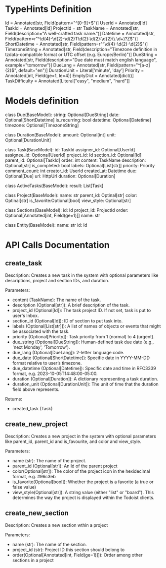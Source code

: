 # TypeHints Definition
Id = Annotated[str, Field(pattern="^[0-9]+$")]
UserId = Annotated[Id]
TaskId = Annotated[Id]
ProjectId = str
TaskName = Annotated[str, Field(description="A well-crafted task name.")]
Datetime = Annotated[str, Field(pattern=r"^\d{4}-\d{2}-\d{2}T\d{2}:\d{2}:\d{2}(\.\d+)?Z$")]
ShortDatetime = Annotated[str, Field(pattern=r"^\d{4}-\d{2}-\d{2}$")]
TimezoneString = Annotated[str, Field(description="Timezone definition in tzdata-compatible format or UTC offset (e.g. Europe/Berlin)")]
DueString = Annotated[str, Field(description="Due date must match english language", example="tomorrow")]
DueLang = Annotated[str, Field(pattern="^[a-z]{2}$", default="en")]
DurationUnit = Literal['minute', 'day']
Priority = Annotated[int, Field(ge=1, le=4)]
EmptyDict = Annotated[dict()]
TaskDifficulty = Annotated[Literal["easy", "medium", "hard"]]


# Models definition
class Due(BaseModel):
    string: Optional[DueString]
    date: Optional[ShortDatetime]
    is_recurring: bool
    datetime: Optional[Datetime]
    timezone: Optional[TimezoneString]


class Duration(BaseModel):
    amount: Optional[int]
    unit: Optional[DurationUnit]


class Task(BaseModel):
    id: TaskId
    assigner_id: Optional[UserId]
    assignee_id: Optional[UserId]
    project_id: Id
    section_id: Optional[Id]
    parent_id: Optional[TaskId]
    order: int
    content: TaskName
    description: Optional[str]
    is_completed: bool
    labels: Optional[List[str]]
    priority: Priority
    comment_count: int
    creator_id: UserId
    created_at: Datetime
    due: Optional[Due]
    url: HttpUrl
    duration: Optional[Duration]


class ActiveTasks(BaseModel):
    result: List[Task]

class Project(BaseModel):
    name: str
    parent_id: Optinal[str]
    color: Optinal[str]
    is_favorite:Optional[bool]
    view_style: Optional[str]

class Sections(BaseModel):
    id: Id
    project_id: ProjectId
    order: Optional[Annotated[int, Field(ge=1)]]
    name: str

class Entity(BaseModel):
    name: str
    id: Id


# API Calls Documentation
## create_task

Description:
Creates a new task in the system with optional parameters like descriptions, project and section IDs, and duration.

Parameters:
- content (TaskName): The name of the task.
- description (Optional[str]): A brief description of the task.
- project_id (Optional[Id]): The task project ID. If not set, task is put to user's Inbox.
- section_id (Optional[Id]): ID of section to put task into.
- labels (Optional[List[str]]): A list of names of objects or events that might be associated with the task.
- priority (Optional[Priority]): Task priority from 1 (normal) to 4 (urgent).
- due_string (Optional[DueString]): Human-defined task due date (e.g., 'next Monday', 'Tomorrow').
- due_lang (Optional[DueLang]): 2-letter language code.
- due_date (Optional[ShortDatetime]): Specific date in YYYY-MM-DD format relative to user’s timezone.
- due_datetime (Optional[Datetime]): Specific date and time in RFC3339 format, e.g. 2023-10-05T14:48:00-05:00.
- duration (Optional[Duration]): A dictionary representing a task duration.
- duration_unit (Optional[DurationUnit]): The unit of time that the duration field above represents.

Returns:
- created_task (Task)

## create_new_project

Description:
Creates a new project in the system with optional parameters like parent_id, parent_id and is_favourite, and color and view_style.

Parameters:
- name (str): The name of the project.
- parent_id (Optional[str]): An Id of the parent project
- color(Optional[str]): The color of the project icon in the hexidecimal format, e.g. #96c3eb
- is_favorite(Optional[bool]): Whether the project is a favorite (a true or false value)
- view_style(Optional[str]): A string value (either "list" or "board"). This determines the way the project is displayed within the Todoist clients. 

## create_new_section

Description: Creates a new section wthin a project

Parameters:
- name (str): The name of the section.
- project_id (str): Project ID this section should belong to
- order(Optional[Annotated[int, Field(ge=1)]]): Order among other sections in a project

